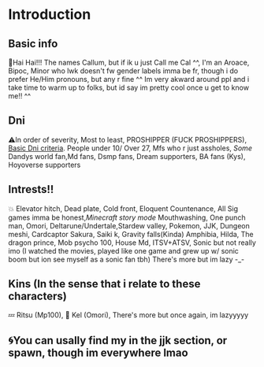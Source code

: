# Introduction
## Basic info
:dizzy:Hai Hai!!! The names Callum, but if ik u just Call me Cal ^^, I'm an Aroace, Bipoc, Minor who lwk doesn't fw gender labels imma be fr, though i do prefer He/Him pronouns, but any r fine ^^ Im very akward around ppl and i take time to warm up to folks, but id say im pretty cool once u get to know me!! ^^
## Dni
⚠️In order of severity, Most to least,  PROSHIPPER (FUCK PROSHIPPERS), [Basic Dni criteria](https://basic-dni.crd.co/). People under 10/ Over 27, Mfs who r just assholes, *Some* Dandys world fan,Md fans, Dsmp fans, Dream supporters, BA fans (Kys), Hoyoverse supporters
## Intrests!!
:boom: Elevator hitch, Dead plate, Cold front, Eloquent Countenance, All Sig games imma be honest,*Minecraft story mode* Mouthwashing, One punch man, Omori, Deltarune/Undertale,Stardew valley, Pokemon, JJK, Dungeon meshi, Cardcaptor Sakura, Saiki k, Gravity falls(Kinda) Amphibia, Hilda, The dragon prince, Mob psycho 100, House Md, ITSV+ATSV, Sonic but not really imo (I watched the movies, played like one game and grew up w/ sonic boom but ion see myself as a sonic fan tbh) There's more but im lazy -_-
## Kins (In the sense that i relate to these characters)
:zzz: Ritsu (Mp100),
:orange: Kel (Omori),
There's more but once again, im lazyyyyy
## 🌀You can usally find my in the jjk section, or spawn, though im everywhere lmao
